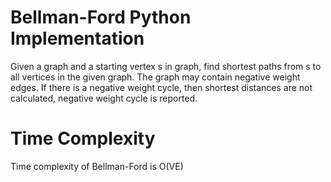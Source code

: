 # Bellman-Ford Python Implementation
Given a graph and a starting vertex s in graph, find shortest paths from s to all vertices in the given graph. The graph may contain negative weight edges. 
If there is a negative weight cycle, then shortest distances are not calculated, negative weight cycle is reported.

# Time Complexity
Time complexity of Bellman-Ford is O(VE)

